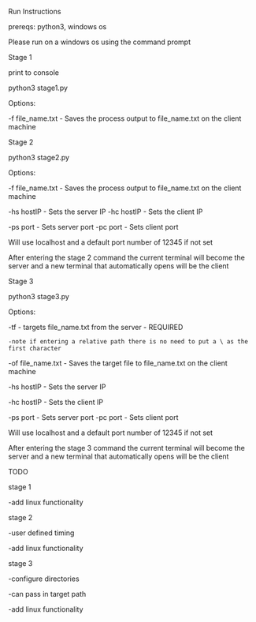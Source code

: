 Run Instructions

prereqs: python3, windows os

Please run on a windows os using the command prompt

Stage 1

print to console

python3 stage1.py

Options:

-f file_name.txt - Saves the process output to file_name.txt on the client machine

Stage 2

python3 stage2.py 

Options:

-f file_name.txt - Saves the process output to file_name.txt on the client machine

-hs hostIP - Sets the server IP 
-hc hostIP - Sets the client IP 

-ps port - Sets server port
-pc port - Sets client port

Will use localhost and a default port number of 12345 if not set

After entering the stage 2 command the current terminal will become the server and a new terminal that automatically opens will be the client

Stage 3

python3 stage3.py

Options:

-tf - targets file_name.txt from the server - REQUIRED

    -note if entering a relative path there is no need to put a \ as the first character

-of file_name.txt - Saves the target file to file_name.txt on the client machine

-hs hostIP - Sets the server IP 

-hc hostIP - Sets the client IP 

-ps port - Sets server port
-pc port - Sets client port

Will use localhost and a default port number of 12345 if not set

After entering the stage 3 command the current terminal will become the server and a new terminal that automatically opens will be the client



TODO

stage 1

-add linux functionality

stage 2

-user defined timing

-add linux functionality

stage 3

-configure directories

-can pass in target path

-add linux functionality